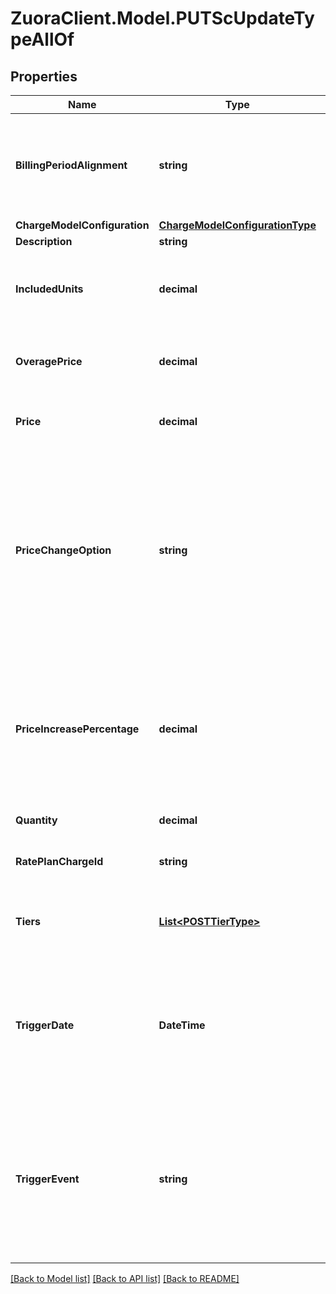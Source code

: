 # ZuoraClient.Model.PUTScUpdateTypeAllOf

## Properties

Name | Type | Description | Notes
------------ | ------------- | ------------- | -------------
**BillingPeriodAlignment** | **string** | Aligns charges within the same subscription if multiple charges begin on different dates.  Values:  * &#x60;AlignToCharge&#x60; * &#x60;AlignToSubscriptionStart&#x60; * &#x60;AlignToTermStart&#x60;  Available for the following charge types:  * Recurring * Usage-based  | [optional] 
**ChargeModelConfiguration** | [**ChargeModelConfigurationType**](ChargeModelConfigurationType.md) |  | [optional] 
**Description** | **string** | Description of the charge.  | [optional] 
**IncludedUnits** | **decimal** | Specifies the number of units in the base set of units for this charge. Must be &gt;&#x3D;0.  Available for the following charge type for the Overage charge model: * Usage-based  | [optional] 
**OveragePrice** | **decimal** | Price for units over the allowed amount.   Available for the following charge type for the Overage and Tiered with Overage charge models:  * Usage-based  | [optional] 
**Price** | **decimal** | Price for units in the subscription rate plan.  Supports all charge types for the Flat Fee and Per Unit charge models  | [optional] 
**PriceChangeOption** | **string** | Applies an automatic price change when a termed subscription is renewed. The Billing Admin setting **Enable Automatic Price Change When Subscriptions are Renewed?** must be set to Yes to use this field.  Values:  * &#x60;NoChange&#x60; (default) * &#x60;SpecificPercentageValue&#x60; * &#x60;UseLatestProductCatalogPricing&#x60;  Available for the following charge types:  * Recurring * Usage-based  Not available for the Fixed-Amount Discount charge model.  | [optional] 
**PriceIncreasePercentage** | **decimal** | Specifies the percentage to increase or decrease the price of a termed subscription&#39;s renewal. Required if you set the &#x60;PriceChangeOption&#x60; field to &#x60;SpecificPercentageValue&#x60;.  Decimal between &#x60;-100&#x60; and &#x60;100&#x60;.  Available for the following charge types:  * Recurring * Usage-based  Not available for the Fixed-Amount Discount charge model.  | [optional] 
**Quantity** | **decimal** | Quantity of units; must be greater than zero.  | [optional] 
**RatePlanChargeId** | **string** | ID of a rate-plan charge for this subscription. It can be the latest version or any history version of ID.  | 
**Tiers** | [**List&lt;POSTTierType&gt;**](POSTTierType.md) | Container for Volume, Tiered or Tiered with Overage charge models. Supports the following charge types:  * One-time * Recurring * Usage-based  | [optional] 
**TriggerDate** | **DateTime** | Specifies when to start billing the customer for the charge. Required if the &#x60;triggerEvent&#x60; field is set to USD.  &#x60;triggerDate&#x60; cannot be updated for the following using the REST update subscription call:  * One-time charge type * Discount-Fixed Amount charge model * Discount-Percentage charge model  | [optional] 
**TriggerEvent** | **string** | Specifies when to start billing the customer for the charge.  Values:  * &#x60;UCE&#x60; * &#x60;USA&#x60; * &#x60;UCA&#x60; * &#x60;USD&#x60;  This is the date when charge changes in the REST request become effective.  &#x60;triggerEvent&#x60; cannot be updated for the following using the REST update subscription call:  * One-time charge type * Discount-Fixed Amount charge model * Discount-Percentage charge model  | [optional] 

[[Back to Model list]](../README.md#documentation-for-models) [[Back to API list]](../README.md#documentation-for-api-endpoints) [[Back to README]](../README.md)

